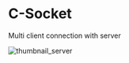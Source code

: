 # C-Socket
Multi client connection with server

![thumbnail_server](https://user-images.githubusercontent.com/26628508/75192000-7b961180-5764-11ea-947c-451b397863b5.png)

